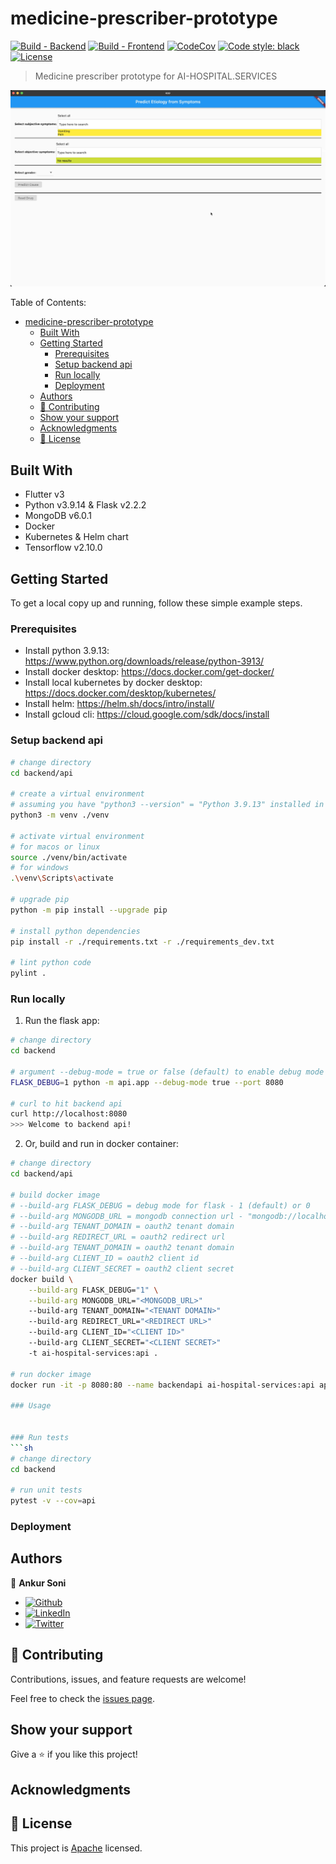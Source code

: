 # medicine-prescriber-prototype

[![Build - Backend](https://github.com/ai-hospital-services/medicine-prescriber-prototype/actions/workflows/build_backend.yml/badge.svg)](https://github.com/ai-hospital-services/medicine-prescriber-prototype/actions/workflows/build_backend.yml)
[![Build - Frontend](https://github.com/ai-hospital-services/medicine-prescriber-prototype/actions/workflows/build_frontend.yml/badge.svg)](https://github.com/ai-hospital-services/medicine-prescriber-prototype/actions/workflows/build_frontend.yml)
[![CodeCov](https://codecov.io/gh/ai-hospital-services/medicine-prescriber-prototype/branch/main/graph/badge.svg)](https://codecov.io/gh/ai-hospital-services/medicine-prescriber-prototype)
[![Code style: black](https://img.shields.io/badge/code%20style-black-000000.svg)](https://github.com/psf/black)
[![License](https://img.shields.io/github/license/ai-hospital-services/medicine-prescriber-prototype)](/LICENSE)


> Medicine prescriber prototype for AI-HOSPITAL.SERVICES


![](media/prototype1-demo-recording-1.gif)

Table of Contents:
- [medicine-prescriber-prototype](#medicine-prescriber-prototype)
	- [Built With](#built-with)
	- [Getting Started](#getting-started)
		- [Prerequisites](#prerequisites)
		- [Setup backend api](#setup-backend-api)
		- [Run locally](#run-locally)
		- [Deployment](#deployment)
	- [Authors](#authors)
	- [🤝 Contributing](#-contributing)
	- [Show your support](#show-your-support)
	- [Acknowledgments](#acknowledgments)
	- [📝 License](#-license)

## Built With

- Flutter v3
- Python v3.9.14 & Flask v2.2.2
- MongoDB v6.0.1
- Docker
- Kubernetes & Helm chart
- Tensorflow v2.10.0


## Getting Started

To get a local copy up and running, follow these simple example steps.

### Prerequisites
- Install python 3.9.13: https://www.python.org/downloads/release/python-3913/
- Install docker desktop: https://docs.docker.com/get-docker/
- Install local kubernetes by docker desktop: https://docs.docker.com/desktop/kubernetes/
- Install helm: https://helm.sh/docs/intro/install/
- Install gcloud cli: https://cloud.google.com/sdk/docs/install

### Setup backend api
```sh
# change directory
cd backend/api

# create a virtual environment
# assuming you have "python3 --version" = "Python 3.9.13" installed in the current terminal session
python3 -m venv ./venv

# activate virtual environment
# for macos or linux
source ./venv/bin/activate
# for windows
.\venv\Scripts\activate

# upgrade pip
python -m pip install --upgrade pip

# install python dependencies
pip install -r ./requirements.txt -r ./requirements_dev.txt

# lint python code
pylint .
```

### Run locally
1. Run the flask app:
```sh
# change directory
cd backend

# argument --debug-mode = true or false (default) to enable debug mode logging
FLASK_DEBUG=1 python -m api.app --debug-mode true --port 8080

# curl to hit backend api
curl http://localhost:8080
>>> Welcome to backend api!
```

2. Or, build and run in docker container:
```sh
# change directory
cd backend/api

# build docker image
# --build-arg FLASK_DEBUG = debug mode for flask - 1 (default) or 0
# --build-arg MONGODB_URL = mongodb connection url - "mongodb://localhost:27017/" (default)
# --build-arg TENANT_DOMAIN = oauth2 tenant domain
# --build-arg REDIRECT_URL = oauth2 redirect url
# --build-arg TENANT_DOMAIN = oauth2 tenant domain
# --build-arg CLIENT_ID = oauth2 client id
# --build-arg CLIENT_SECRET = oauth2 client secret
docker build \
	--build-arg FLASK_DEBUG="1" \
	--build-arg MONGODB_URL="<MONGODB_URL>"
	--build-arg TENANT_DOMAIN="<TENANT DOMAIN>"
	--build-arg REDIRECT_URL="<REDIRECT URL>"
	--build-arg CLIENT_ID="<CLIENT ID>"
	--build-arg CLIENT_SECRET="<CLIENT SECRET>"
	-t ai-hospital-services:api .

# run docker image
docker run -it -p 8080:80 --name backendapi ai-hospital-services:api api --debug-mode true --port 80

### Usage


### Run tests
```sh
# change directory
cd backend

# run unit tests
pytest -v --cov=api
```

### Deployment



## Authors

👤 **Ankur Soni**

- [![Github](https://img.shields.io/github/followers/ankursoni?style=social)](https://github.com/ankursoni)
- [![LinkedIn](https://img.shields.io/badge/LinkedIn-0077B5?style=for-the-badge&logo=linkedin&logoColor=white)](https://linkedin.com/in/ankursoniji)
- [![Twitter](https://img.shields.io/twitter/url/https/twitter.com/fold_left.svg?style=social&label=Follow%20%40ankursoniji)](https://twitter.com/ankursoniji)


## 🤝 Contributing

Contributions, issues, and feature requests are welcome!

Feel free to check the [issues page](../../issues/).


## Show your support

Give a ⭐️ if you like this project!


## Acknowledgments



## 📝 License

This project is [Apache](./LICENSE) licensed.
